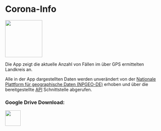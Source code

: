 # Corona-Info
<img src="http://dev-sworski.com/wp-content/uploads/2020/03/dna.png" height=120>

Die App zeigt die aktuelle Anzahl von Fällen im über GPS ermittelten Landkreis an.

Alle in der App dargestellten Daten werden unverändert von der <a href="https://npgeo-corona-npgeo-de.hub.arcgis.com/">Nationale Plattform für geographische Daten (NPGEO-DE)</a> erhoben und über die bereitgestellte <a href="https://npgeo-corona-npgeo-de.hub.arcgis.com/datasets/917fc37a709542548cc3be077a786c17_0/geoservice">API</a> Schnittstelle abgerufen.

### Google Drive Download:
<a href="https://drive.google.com/file/d/19Mip_AKfOhN3BAjnMCMwfTrDO9Y5dVlG/view?usp=sharing"><img src="http://dev-sworski.com/wp-content/uploads/2020/03/GDrive_Download.png" height=50></a>

